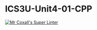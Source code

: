# ICS3U-Unit4-01-CPP

[![Mr Coxall's Super Linter](https://github.com/venika-sem/ICS3U-Unit4-01-CPP/workflows/Mr%20Coxall's%20Super%20Linter/badge.svg)](https://github.com/venika-sem/ICS3U-Unit4-01-CPP/actions/)

